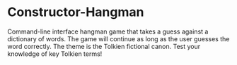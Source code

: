# Constructor-Hangman

Command-line interface hangman game that takes a guess against a dictionary of words. The game will continue as long as the user guesses the word correctly. The theme is the Tolkien fictional canon. Test your knowledge of key Tolkien terms!
